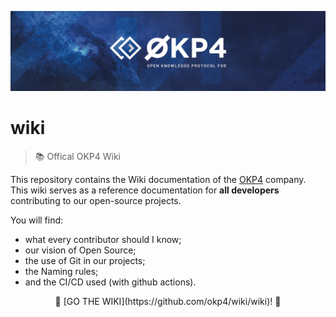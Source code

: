 [![okp4 github banner](./assets/okp4-banner.png)](https://okp4.network)

# wiki

> 📚 Offical OKP4 Wiki

This repository contains the Wiki documentation of the [OKP4](https://okp4.network) company. This wiki serves as a reference documentation for **all developers** contributing to our open-source projects.

You will find:

- what every contributor should I know;
- our vision of Open Source;
- the use of Git in our projects;
- the Naming rules;
- and the CI/CD used (with github actions).

<p align="center">
🤜 [GO THE WIKI](https://github.com/okp4/wiki/wiki)! 🤛
</p>

